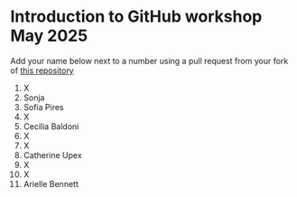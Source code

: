 # Introduction to GitHub workshop May 2025 

Add your name below next to a number using a pull request from your fork of [this repository](https://github.com/the-turing-way/workshops)

1. X
2. Sonja
3. Sofia Pires
4. X
5. Cecilia Baldoni
6. X
7. X
8. Catherine Upex
9. X
10. X
11. Arielle Bennett
